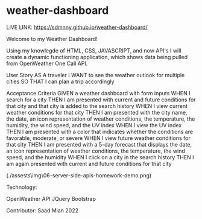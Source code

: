# weather-dashboard


LIVE LINK: https://sdmnny.github.io/weather-dashboard/

Welcome to my Weather Dashboard! 

Using my knowlegde of HTML, CSS, JAVASCRIPT, and now API's I will create a dynamic functioning application, which shows data being pulled from OpenWeather One Call API. 


User Story
AS A traveler
I WANT to see the weather outlook for multiple cities
SO THAT I can plan a trip accordingly


Acceptance Criteria
GIVEN a weather dashboard with form inputs
WHEN I search for a city
THEN I am presented with current and future conditions for that city and that city is added to the search history
WHEN I view current weather conditions for that city
THEN I am presented with the city name, the date, an icon representation of weather conditions, the temperature, the humidity, the wind speed, and the UV index
WHEN I view the UV index
THEN I am presented with a color that indicates whether the conditions are favorable, moderate, or severe
WHEN I view future weather conditions for that city
THEN I am presented with a 5-day forecast that displays the date, an icon representation of weather conditions, the temperature, the wind speed, and the humidity
WHEN I click on a city in the search history
THEN I am again presented with current and future conditions for that city


(./assests\img\06-server-side-apis-homework-demo.png)










Technology: 

OpenWeather API 
JQuery
Bootstrap 


Contributor: 
Saad Mian 
2022 
